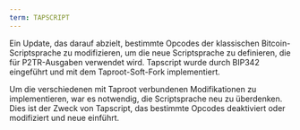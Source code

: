 ```yaml
---
term: TAPSCRIPT
---
```


Ein Update, das darauf abzielt, bestimmte Opcodes der klassischen Bitcoin-Scriptsprache zu modifizieren, um die neue Scriptsprache zu definieren, die für P2TR-Ausgaben verwendet wird. Tapscript wurde durch BIP342 eingeführt und mit dem Taproot-Soft-Fork implementiert.

Um die verschiedenen mit Taproot verbundenen Modifikationen zu implementieren, war es notwendig, die Scriptsprache neu zu überdenken. Dies ist der Zweck von Tapscript, das bestimmte Opcodes deaktiviert oder modifiziert und neue einführt.